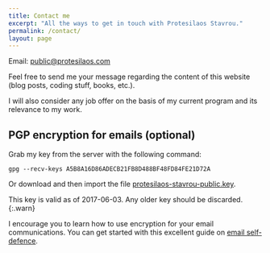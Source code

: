 ```yaml
---
title: Contact me
excerpt: "All the ways to get in touch with Protesilaos Stavrou."
permalink: /contact/
layout: page
---
```

Email: <public@protesilaos.com>

Feel free to send me your message regarding the content of this website (blog posts, coding stuff, books, etc.).

I will also consider any job offer on the basis of my current program and its relevance to my work.

## PGP encryption for emails (optional)

Grab my key from the server with the following command:

```shell
gpg --recv-keys A5B8A16D86ADECB21FB8D488BF48FD84FE21D72A
```

Or download and then import the file [protesilaos-stavrou-public.key](/static/protesilaos-stavrou-public.key).

This key is valid as of 2017-06-03. Any older key should be discarded.
{:.warn}

I encourage you to learn how to use encryption for your email communications. You can get started with this excellent guide on [email self-defence](https://emailselfdefense.fsf.org/en/).

